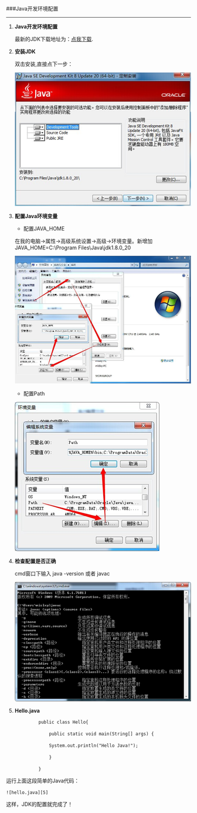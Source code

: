 ###Java开发环境配置



***



1. __Java开发环境配置__

	最新的JDK下载地址为：[点我下载][0].

2. __安装JDK__

	双击安装,直接点下一步：

    

    ![install][1]

3. __配置Java环境变量__

	+ 配置JAVA_HOME

	在我的电脑->属性->高级系统设置->高级->环境变量。新增加JAVA_HOME=C:\Program Files\Java\jdk1.8.0_20

    

    ![JAVA_HOME][2]

    + 配置Path

    

    ![Path][3]

4. __检查配置是否正确__

	cmd窗口下输入 java -version 或者 javac

    

    ![javac][4]

5. __Hello.java__

				public class Hello{

					public static void main(String[] args) {

					System.out.println("Hello Java!");

					}

				}

运行上面这段简单的Java代码：



	![hello.java][5]

    

这样，JDK的配置就完成了！



[0]:http://www.oracle.com/technetwork/indexes/downloads/index.html?ssSourceSiteId=ocomen

[1]:1.1_01.jpg

[2]:1.1_02.jpg

[3]:1.1_03.jpg

[4]:1.1_04.jpg

[5]:1.1_05.jpg